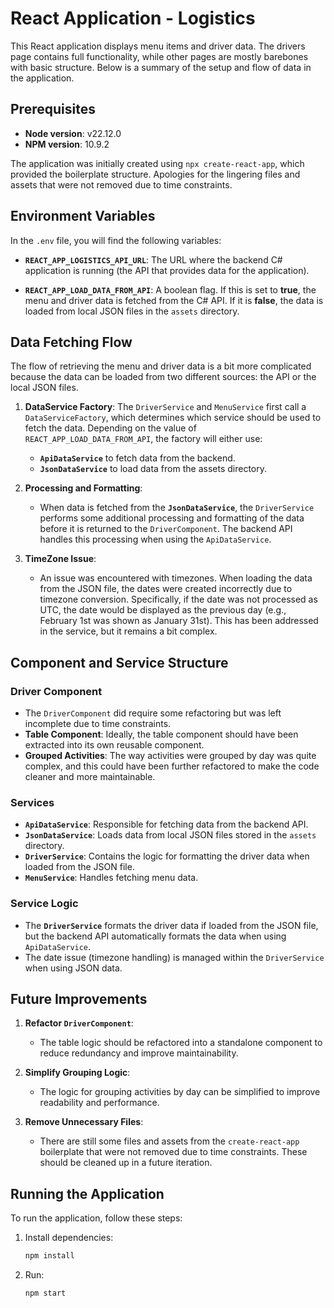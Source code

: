 # React Application - Logistics

This React application displays menu items and driver data. The drivers page contains full functionality, while other pages are mostly barebones with basic structure. Below is a summary of the setup and flow of data in the application.

## Prerequisites

- **Node version**: v22.12.0
- **NPM version**: 10.9.2

The application was initially created using `npx create-react-app`, which provided the boilerplate structure. Apologies for the lingering files and assets that were not removed due to time constraints.

## Environment Variables

In the `.env` file, you will find the following variables:

- **`REACT_APP_LOGISTICS_API_URL`**: The URL where the backend C# application is running (the API that provides data for the application).

- **`REACT_APP_LOAD_DATA_FROM_API`**: A boolean flag. If this is set to **true**, the menu and driver data is fetched from the C# API. If it is **false**, the data is loaded from local JSON files in the `assets` directory.

## Data Fetching Flow

The flow of retrieving the menu and driver data is a bit more complicated because the data can be loaded from two different sources: the API or the local JSON files.

1. **DataService Factory**: The `DriverService` and `MenuService` first call a `DataServiceFactory`, which determines which service should be used to fetch the data. Depending on the value of `REACT_APP_LOAD_DATA_FROM_API`, the factory will either use:
   - **`ApiDataService`** to fetch data from the backend.
   - **`JsonDataService`** to load data from the assets directory.

2. **Processing and Formatting**:
   - When data is fetched from the **`JsonDataService`**, the `DriverService` performs some additional processing and formatting of the data before it is returned to the `DriverComponent`. The backend API handles this processing when using the `ApiDataService`.

3. **TimeZone Issue**:
   - An issue was encountered with timezones. When loading the data from the JSON file, the dates were created incorrectly due to timezone conversion. Specifically, if the date was not processed as UTC, the date would be displayed as the previous day (e.g., February 1st was shown as January 31st). This has been addressed in the service, but it remains a bit complex.

## Component and Service Structure

### Driver Component

- The `DriverComponent` did require some refactoring but was left incomplete due to time constraints.
- **Table Component**: Ideally, the table component should have been extracted into its own reusable component.
- **Grouped Activities**: The way activities were grouped by day was quite complex, and this could have been further refactored to make the code cleaner and more maintainable.

### Services

- **`ApiDataService`**: Responsible for fetching data from the backend API.
- **`JsonDataService`**: Loads data from local JSON files stored in the `assets` directory.
- **`DriverService`**: Contains the logic for formatting the driver data when loaded from the JSON file.
- **`MenuService`**: Handles fetching menu data.

### Service Logic

- The **`DriverService`** formats the driver data if loaded from the JSON file, but the backend API automatically formats the data when using `ApiDataService`.
- The date issue (timezone handling) is managed within the `DriverService` when using JSON data.

## Future Improvements

1. **Refactor `DriverComponent`**:
   - The table logic should be refactored into a standalone component to reduce redundancy and improve maintainability.
   
2. **Simplify Grouping Logic**:
   - The logic for grouping activities by day can be simplified to improve readability and performance.

3. **Remove Unnecessary Files**:
   - There are still some files and assets from the `create-react-app` boilerplate that were not removed due to time constraints. These should be cleaned up in a future iteration.


## Running the Application

To run the application, follow these steps:

1. Install dependencies:
   ```bash
   npm install
   ```
2. Run:
   ```bash
   npm start
   ```
